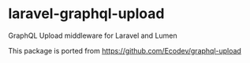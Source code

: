 # laravel-graphql-upload
GraphQL Upload middleware for Laravel and Lumen 

This package is ported from https://github.com/Ecodev/graphql-upload